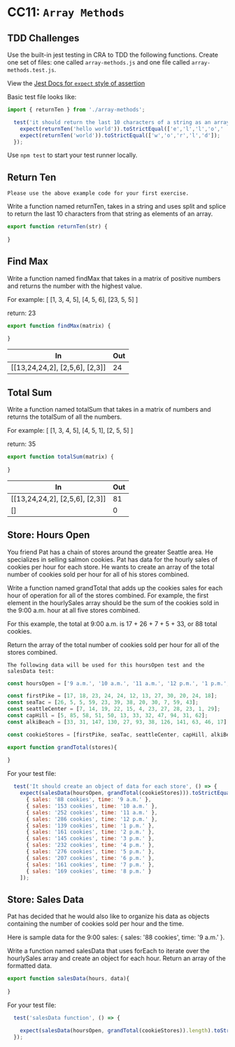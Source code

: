 CC11: `Array Methods`
===

## TDD Challenges

Use the built-in jest testing in CRA to TDD the following functions. Create one set of files: one called `array-methods.js` and one file called `array-methods.test.js`. 

View the [Jest Docs for `expect` style of assertion](https://jestjs.io/docs/using-matchers)


Basic test file looks like:

```js
import { returnTen } from './array-methods';

  test('it should return the last 10 characters of a string as an array', () => {
    expect(returnTen('hello world')).toStrictEqual(['e','l','l','o',' ','w','o','r','l','d']);
    expect(returnTen('world')).toStrictEqual(['w','o','r','l','d']);
  });

```
Use `npm test` to start your test runner locally.


## Return Ten

`Please use the above example code for your first exercise.`

Write a function named returnTen, takes in a string and uses split and splice to return the last 10 characters from that string as elements of an array.

```js
export function returnTen(str) {
    
}
```

## Find Max

Write a function named findMax that takes in a matrix of positive numbers and returns the number with the highest value.

For example:
[
  [1, 3, 4, 5],
  [4, 5, 6],
  [23, 5, 5]
]

return: 23

```js
export function findMax(matrix) {
    
}
```

In | Out
---|---
[[13,24,24,2], [2,5,6], [2,3]] | 24

## Total Sum

Write a function named totalSum that takes in a matrix of numbers and returns the totalSum of all the numbers.

For example:
[
  [1, 3, 4, 5],
  [4, 5, 1],
  [2, 5, 5]
]

return: 35

```js
export function totalSum(matrix) {
    
}
```

In | Out
---|---
[[13,24,24,2], [2,5,6], [2,3]] | 81
[] | 0


## Store: Hours Open

You friend Pat has a chain of stores around the greater Seattle area. He specializes in selling salmon cookies. Pat has data for the hourly sales of cookies per hour for each store. He wants to create an array of the total number of cookies sold per hour for all of his stores combined.

Write a function named grandTotal that adds up the cookies sales for each hour of operation for all of the stores combined. For example, the first element in the hourlySales array should be the sum of the cookies sold in the 9:00 a.m. hour at all five stores combined.

For this example, the total at 9:00 a.m. is 17 + 26 + 7 + 5 + 33, or 88 total cookies.

Return the array of the total number of cookies sold per hour for all of the stores combined.


`The following data will be used for this hoursOpen test and the salesData test:`
```js
const hoursOpen = ['9 a.m.', '10 a.m.', '11 a.m.', '12 p.m.', '1 p.m.', '2 p.m.', '3 p.m.', '4 p.m.', '5 p.m.', '6 p.m.', '7 p.m.', '8 p.m.'];

const firstPike = [17, 18, 23, 24, 24, 12, 13, 27, 30, 20, 24, 18];
const seaTac = [26, 5, 5, 59, 23, 39, 38, 20, 30, 7, 59, 43];
const seattleCenter = [7, 14, 19, 22, 15, 4, 23, 27, 28, 23, 1, 29];
const capHill = [5, 85, 58, 51, 50, 13, 33, 32, 47, 94, 31, 62];
const alkiBeach = [33, 31, 147, 130, 27, 93, 38, 126, 141, 63, 46, 17];

const cookieStores = [firstPike, seaTac, seattleCenter, capHill, alkiBeach];

export function grandTotal(stores){
  
}
```

For your test file:

```js
  test('It should create an object of data for each store', () => {
    expect(salesData(hoursOpen, grandTotal(cookieStores))).toStrictEqual([
      { sales: '88 cookies', time: '9 a.m.' },
      { sales: '153 cookies', time: '10 a.m.' },
      { sales: '252 cookies', time: '11 a.m.' },
      { sales: '286 cookies', time: '12 p.m.' },
      { sales: '139 cookies', time: '1 p.m.' },
      { sales: '161 cookies', time: '2 p.m.' },
      { sales: '145 cookies', time: '3 p.m.' },
      { sales: '232 cookies', time: '4 p.m.' },
      { sales: '276 cookies', time: '5 p.m.' },
      { sales: '207 cookies', time: '6 p.m.' },
      { sales: '161 cookies', time: '7 p.m.' },
      { sales: '169 cookies', time: '8 p.m.' }
    ]);
```

## Store: Sales Data

Pat has decided that he would also like to organize his data as objects containing the number of cookies sold per hour and the time.

Here is sample data for the 9:00 sales: { sales: '88 cookies', time: '9 a.m.' }.

Write a function named salesData that uses forEach to iterate over the hourlySales array and create an object for each hour. Return an array of the formatted data.

```js
export function salesData(hours, data){
  
}
```

For your test file:

```js
  test('salesData function', () => {

    expect(salesData(hoursOpen, grandTotal(cookieStores)).length).toStrictEqual(hoursOpen.length);
  });
```